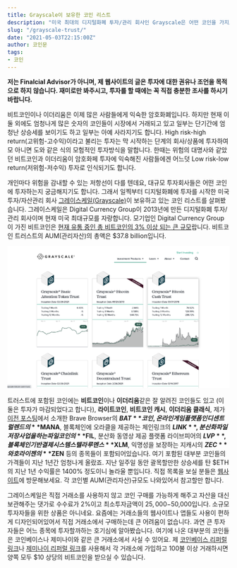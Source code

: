 ```yaml
---
title: Grayscale이 보유한 코인 리스트
description: "미국 최대의 디지털화폐 투자/관리 회사인 Grayscale은 어떤 코인을 가지고 있을까"
slug: "/grayscale-trust/"
date: "2021-05-03T22:15:00Z"
author: 코인문
tags: 
- 코인
---
```


**저는 Finalcial Advisor가 아니며, 제 웹사이트의 글은 투자에 대한 권유나 조언을 목적으로 하지 않습니다. 재미로만 봐주시고, 투자를 할 때에는 꼭 직접 충분한 조사를 하시기 바랍니다.**

비트코인이나 이더리움은 이제 많은 사람들에게 익숙한 암호화폐입니다. 하지만 현재 이 둘 외에도 엄청나게 많은 숫자의 코인들이 시장에서 거래되고 있고 일부는 단기간에 엄청난 상승세를 보이기도 하고 일부는 아예 사라지기도 합니다. High risk-high return(고위험-고수익)이라고 불리는 투자는 막 시작하는 단계의 회사/상품에 투자하여 모 아니면 도와 같은 식의 모험적인 투자방식을 말합니다. 한때는 위험의 대명사와 같았던 비트코인과 이더리움이 암호화페 투자에 익숙해진 사람들에겐 어느덧 Low risk-low return(저위험-저수익) 투자로 인식되기도 합니다. 

개인마다 위험을 감내할 수 있는 저항선이 다를 텐데요, 대규모 투자회사들은 어떤 코인에 투자하는지 궁금해지기도 합니다. 그래서 일찍부터 디지털화폐에 투자를 시작한 미국 투자/자산관리 회사 [그레이스케일(Grayscale)](http://grayscale.com/)이 보유하고 있는 코인 리스트를 살펴봤습니다. 그레이스케일은 Digital Currency Group이 2013년에 만든 디지털화폐 투자/관리 회사이며 현재 미국 최대규모를 자랑합니다. 모기업인 Digital Currency Group이 가진 비트코인은 [현재 유통 중인 총 비트코인의 3% 이상 되는 큰 규모](https://decrypt.co/69768/digital-currency-group-buying-750-million-in-gbtc-shares)랍니다. 비트코인 트러스트의 AUM(관리자산)의 총액은 $37.8 billion입니다.

![grayscale coins](all-products.png "출처: [grayscale.com](https://grayscale.com)")

트러스트에 포함된 코인에는 **비트코인**이나 **이더리움**같은 잘 알려진 코인들도 있고 (이 둘은 투자가 마감되었다고 합니다), **라이트코인**, **비트코인 캐시**, **이더리움 클래식**, 제가 [이전 포스팅](../brave-browser/)에서 소개한 Brave Browser의 **$BAT** 코인, 온라인 게임 플랫폼인 디센트럴렌드의 **$MANA**, 블록체인에 오라클을 제공하는 체인링크의 **$LINK**, 분산화 파일 저장 사업을 하는 파일코인의 **$FIL**, 분산화 동영상 제공 플랫폼 라이브피어의 **$LVP**, 블록체인 기반 결제 시스템 스텔라 루멘스 **$XLM**, 익명성을 보장하는 지캐시의 **$ZEC**와 호라이젠의 **$ZEN** 등의 종목들이 포함되어있습니다. 여기 포함된 대부분 코인들의 가격들이 지난 1년간 엄청나게 올랐죠. 지난 일주일 동안 괄목할만한 상승세를 탄 $ETH의 지난 1년 수익률은 1400% 정도이니 놀라울 뿐입니다. 직접 목록을 보실 분들은 [웹사이트](https://grayscale.com/products/)에 방문해보세요. 각 코인별 AUM(관리자산)규모도 나와있어서 참고할만 합니다.

그레이스케일은 직접 거래소를 사용하지 않고 코인 구매를 가능하게 해주고 자산을 대신 보관해주는 댓가로 수수료가 2%이고 최소투자금액이 $25,000-$50,000입니다. 소규모 투자자들을 위한 상품은 아니네요. 요즘에는 거래소들의 웹사이트나 앱들도 사용이 편하게 디자인되어있어서 직접 거래소에서 구매하는데 큰 어려움이 없습니다. 과연 큰 투자자들은 어느 종목에 투자할까하는 호기심에 알아봤습니다. 여기에 나온 대부분의 코인들은 코인베이스나 제미나이와 같은 큰 거래소에서 사실 수 있어요. 제 [코인베이스 리퍼럴 링크](https://www.coinbase.com/join/lee_s5c9)나 [제미나이 리퍼럴 링크](https://www.gemini.com/share/4qgkrzkcl)를 사용해서 각 거래소에 가입하고 100불 이상 거래하시면 양쪽 모두 $10 상당의 비트코인을 받으실 수 있습니다. 